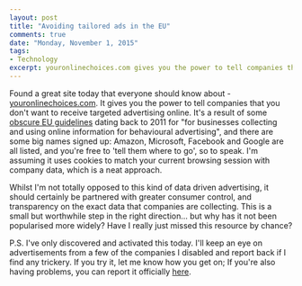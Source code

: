 ```yaml
---
layout: post
title: "Avoiding tailored ads in the EU"
comments: true
date: "Monday, November 1, 2015"
tags:
- Technology
excerpt: youronlinechoices.com gives you the power to tell companies that you don't want to receive targeted advertising online
---
```


Found a great site today that everyone should know about - <a href="http://youronlinechoices.com/uk/" target="_blank">youronlinechoices.com</a>. It gives you the power to tell companies that you don't want to receive targeted advertising online. It's a result of some <a href="http://www.youronlinechoices.com/goodpractice" target="_blank">obscure EU guidelines</a> dating back to 2011 for "for businesses collecting and using online information for behavioural advertising", and there are some big names signed up: Amazon, Microsoft, Facebook and Google are all listed, and you're free to 'tell them where to go', so to speak. I'm assuming it uses cookies to match your current browsing session with company data, which is a neat approach.

Whilst I'm not totally opposed to this kind of data driven advertising, it should certainly be partnered with greater consumer control, and transparency on the exact data that companies are collecting. This is a small but worthwhile step in the right direction... but why has it not been popularised more widely? Have I really just missed this resource by chance?

P.S. I've only discovered and activated this today. I'll keep an eye on advertisements from a few of the companies I disabled and report back if I find any trickery. If you try it, let me know how you get on; If you're also having problems, you can report it officially [here](http://www.youronlinechoices.com/uk/make-a-complaint).
